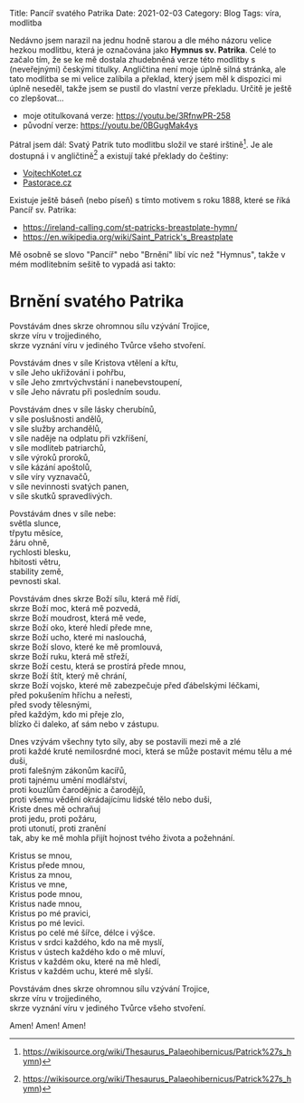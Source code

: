 Title: Pancíř svatého Patrika
Date: 2021-02-03
Category: Blog
Tags: víra, modlitba


Nedávno jsem narazil na jednu hodně starou a dle mého názoru velice hezkou
modlitbu, která je označována jako **Hymnus sv. Patrika**. Celé to začalo tím,
že se ke mě dostala zhudebněná verze této modlitby s (neveřejnými) českými
titulky. Angličtina není moje úplně silná stránka, ale tato modlitba se mi
velice zalíbila a překlad, který jsem měl k dispozici mi úplně neseděl, takže
jsem se pustil do vlastní verze překladu. Určitě je ještě co zlepšovat...

* moje otitulkovaná verze: <https://youtu.be/3RfnwPR-258>
* původní verze: <https://youtu.be/0BGugMak4ys>

Pátral jsem dál: Svatý Patrik tuto modlitbu složil ve staré irštině[^1]. 
Je ale dostupná i v angličtině[^1] a existují také překlady do češtiny:

* [VojtechKotet.cz](https://vojtechkodet.cz/modlitby/za-osvobozeni-a-uzdraveni/hymnus-sv-patrika)
* [Pastorace.cz](https://www.pastorace.cz/clanky/pancir-sv-patrika)

[^1]: <https://wikisource.org/wiki/Thesaurus_Palaeohibernicus/Patrick%27s_hymn>)

Existuje ještě báseň (nebo píseň) s tímto motivem s roku 1888, které se říká
Pancíř sv. Patrika: 

* <https://ireland-calling.com/st-patricks-breastplate-hymn/>
* <https://en.wikipedia.org/wiki/Saint_Patrick's_Breastplate>

Mě osobně se slovo "Pancíř" nebo "Brnění" líbí víc než "Hymnus", takže v mém
modlitebním sešitě to vypadá asi takto:

Brnění svatého Patrika
==========================

Povstávám dnes skrze ohromnou sílu vzývání Trojice,   
skrze víru v trojjediného,    
skrze vyznání víru v jediného Tvůrce všeho stvoření.

Povstávám dnes v síle Kristova vtělení a křtu,    
v síle Jeho ukřižování i pohřbu,    
v síle Jeho zmrtvýchvstání i nanebevstoupení,   
v síle Jeho návratu při posledním soudu. 

Povstávám dnes v síle lásky cherubínů,    
v síle poslušnosti andělů,    
v síle služby archandělů,     
v síle naděje na odplatu při vzkříšení,    
v síle modliteb patriarchů,     
v síle výroků proroků,    
v síle kázání apoštolů,     
v síle víry vyznavačů,      
v síle nevinnosti svatých panen,     
v síle skutků spravedlivých.

Povstávám dnes v síle nebe:     
světla slunce,    
třpytu měsíce,    
žáru ohně,     
rychlosti blesku,      
hbitosti větru,     
stability země,      
pevnosti skal.

Povstávám dnes skrze Boží sílu, která mě řídí,     
skrze Boží moc, která mě pozvedá,  
skrze Boží moudrost, která mě vede,    
skrze Boží oko, které hledí přede mne,    
skrze Boží ucho, které mi naslouchá,    
skrze Boží slovo, které ke mě promlouvá,   
skrze Boží ruku, která mě střeží,   
skrze Boží cestu, která se prostírá přede mnou,    
skrze Boží štít, který mě chrání,    
skrze Boží vojsko, které mě zabezpečuje před ďábelskými léčkami,   
před pokušením hříchu a neřesti,    
před svody tělesnými,    
před každým, kdo mi přeje zlo,    
blízko či daleko, ať sám nebo v zástupu.

Dnes vzývám všechny tyto síly, aby se postavili mezi mě a zlé     
proti každé kruté nemilosrdné moci, která se může postavit mému tělu a mé duši,     
proti falešným zákonům kacířů,     
proti tajnému umění modlářství,    
proti kouzlům čarodějnic a čarodějů,     
proti všemu vědění okrádajícímu lidské tělo nebo duši,      
Kriste dnes mě ochraňuj   
proti jedu, proti požáru,    
proti utonutí, proti zranění   
tak, aby ke mě mohla přijít hojnost tvého života a požehnání.


Kristus se mnou,    
Kristus přede mnou,   
Kristus za mnou,      
Kristus ve mne,   
Kristus pode mnou,    
Kristus nade mnou,    
Kristus po mé pravici,   
Kristus po mé levici.  
Kristus po celé mé šířce, délce i výšce.   
Kristus v srdci každého, kdo na mě  myslí,   
Kristus v ústech každého kdo o mě mluví,   
Kristus v každém oku, které na mě hledí,   
Kristus v každém uchu, které mě slyší.

Povstávám dnes skrze ohromnou sílu vzývání Trojice,   
skrze víru v trojjediného,    
skrze vyznání víru v jediného Tvůrce všeho stvoření.

Amen! Amen! Amen!
